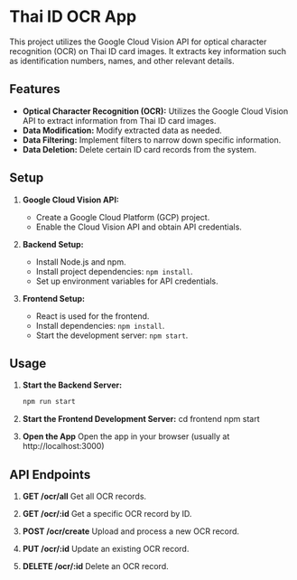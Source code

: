 # Thai ID OCR App 
This project utilizes the Google Cloud Vision API for optical character recognition (OCR) on Thai ID card images. It extracts key information such as identification numbers, names, and other relevant details.
## Features
- **Optical Character Recognition (OCR):** Utilizes the Google Cloud Vision API to extract information from Thai ID card images.
- **Data Modification:** Modify extracted data as needed.
- **Data Filtering:** Implement filters to narrow down specific information.
- **Data Deletion:** Delete certain ID card records from the system.
## Setup

1. **Google Cloud Vision API:**
   - Create a Google Cloud Platform (GCP) project.
   - Enable the Cloud Vision API and obtain API credentials.

2. **Backend Setup:**
   - Install Node.js and npm.
   - Install project dependencies: `npm install`.
   - Set up environment variables for API credentials.

3. **Frontend Setup:**
   - React is used for the frontend.
   - Install dependencies: `npm install`.
   - Start the development server: `npm start`.
## Usage

1. **Start the Backend Server:**
   ```bash
   npm run start

2. **Start the Frontend Development Server:**
   cd frontend
   npm start

3. **Open the App**
   Open the app in your browser (usually at http://localhost:3000)

## API Endpoints

1. **GET /ocr/all**
   Get all OCR records.

2. **GET /ocr/:id**
   Get a specific OCR record by ID.

3. **POST /ocr/create**
   Upload and process a new OCR record.

4. **PUT /ocr/:id**
   Update an existing OCR record.
   
6. **DELETE /ocr/:id**
   Delete an OCR record.

   
